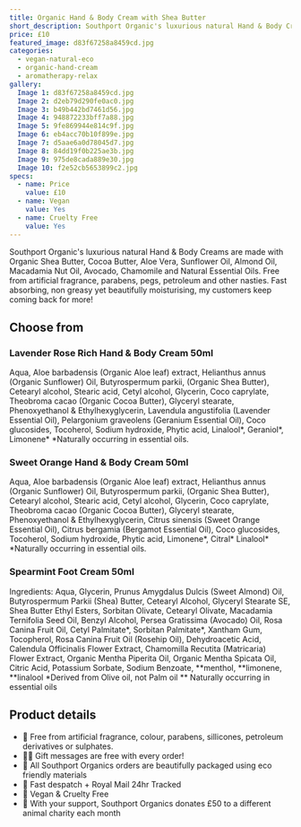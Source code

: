 ```yaml
---
title: Organic Hand & Body Cream with Shea Butter
short_description: Southport Organic's luxurious natural Hand & Body Creams are made with Organic Shea Butter, Cocoa...
price: £10
featured_image: d83f67258a8459cd.jpg
categories:
  - vegan-natural-eco
  - organic-hand-cream
  - aromatherapy-relax
gallery:
  Image 1: d83f67258a8459cd.jpg
  Image 2: d2eb79d290fe0ac0.jpg
  Image 3: b49b442bd7461d56.jpg
  Image 4: 948872233bff7a88.jpg
  Image 5: 9fe869944e814c9f.jpg
  Image 6: eb4acc70b10f899e.jpg
  Image 7: d5aae6a0d78045d7.jpg
  Image 8: 84dd19f0b225ae3b.jpg
  Image 9: 975de8cada889e30.jpg
  Image 10: f2e52cb5653899c2.jpg
specs:
  - name: Price
    value: £10
  - name: Vegan
    value: Yes
  - name: Cruelty Free
    value: Yes
---
```


Southport Organic's luxurious natural Hand & Body Creams are made with Organic Shea Butter, Cocoa Butter, Aloe Vera, Sunflower Oil, Almond Oil, Macadamia Nut Oil, Avocado, Chamomile and Natural Essential Oils. Free from artificial fragrance, parabens, pegs, petroleum and other nasties. Fast absorbing, non greasy yet beautifully moisturising, my customers keep coming back for more! 

## Choose from

### Lavender Rose Rich Hand & Body Cream 50ml

Aqua, Aloe barbadensis (Organic Aloe leaf) extract, Helianthus annus (Organic Sunflower) Oil, Butyrospermum parkii, (Organic Shea Butter), Cetearyl alcohol, Stearic acid, Cetyl alcohol, Glycerin, Coco caprylate, Theobroma cacao (Organic Cocoa Butter), Glyceryl stearate, Phenoxyethanol & Ethylhexyglycerin, Lavendula angustifolia (Lavender Essential Oil), Pelargonium graveolens (Geranium Essential Oil), Coco glucosides, Tocoherol, Sodium hydroxide, Phytic acid, Linalool*, Geraniol*, Limonene* *Naturally occurring in essential oils.

### Sweet Orange Hand & Body Cream 50ml

Aqua, Aloe barbadensis (Organic Aloe leaf) extract, Helianthus annus (Organic Sunflower) Oil, Butyrospermum parkii, (Organic Shea Butter), Cetearyl alcohol, Stearic acid, Cetyl alcohol, Glycerin, Coco caprylate, Theobroma cacao (Organic Cocoa Butter), Glyceryl stearate, Phenoxyethanol & Ethylhexyglycerin, Citrus sinensis (Sweet Orange Essential Oil), Citrus bergamia (Bergamot Essential Oil), Coco glucosides, Tocoherol, Sodium hydroxide, Phytic acid, Limonene*, Citral* Linalool* *Naturally occurring in essential oils.

### Spearmint Foot Cream 50ml

Ingredients: Aqua, Glycerin, Prunus Amygdalus Dulcis (Sweet Almond) Oil, Butyrospermum Parkii (Shea) Butter, Cetearyl Alcohol, Glyceryl Stearate SE, Shea Butter Ethyl Esters, Sorbitan Olivate, Cetearyl Olivate, Macadamia Ternifolia Seed Oil, Benzyl Alcohol, Persea Gratissima (Avocado) Oil, Rosa Canina Fruit Oil, Cetyl Palmitate*, Sorbitan Palmitate*, Xantham Gum, Tocopherol, Rosa Canina Fruit Oil (Rosehip Oil), Dehydroacetic Acid, Calendula Officinalis Flower Extract, Chamomilla Recutita (Matricaria) Flower Extract, Organic Mentha Piperita Oil, Organic Mentha Spicata Oil, Citric Acid, Potassium Sorbate, Sodium Benzoate, **menthol, **limonene, **linalool
*Derived from Olive oil, not Palm oil
** Naturally occurring in essential oils

## Product details

- 🍊 Free from artificial fragrance, colour, parabens, sillicones, petroleum derivatives or sulphates.
- ✍🏼 Gift messages are free with every order!
- 🌿 All Southport Organics orders are beautifully packaged using eco friendly materials
- 📮 Fast despatch + Royal Mail 24hr Tracked
- 🐰 Vegan & Cruelty Free
- 🐾 With your support, Southport Organics donates £50 to a different animal charity each month